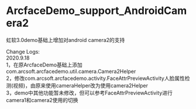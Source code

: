 # ArcfaceDemo_support_AndroidCamera2
虹软3.0demo基础上增加对android camera2的支持

Change Logs:  
2020.9.18  
1，在原ArcfaceDemo基础上添加com.arcsoft.arcfacedemo.util.camera.Camera2Helper  
2，修改com.arcsoft.arcfacedemo.activity.FaceAttrPreviewActivity人脸属性检测(视频)，由原来使用cameraHelper改为使用camera2Helper  
3，demo中其他功能暂未修改，但可以参考FaceAttrPreviewActivity进行camera1和camera2使用的切换  
